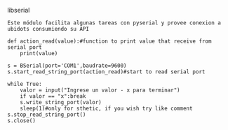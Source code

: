 libserial
    
    Este módulo facilita algunas tareas con pyserial y provee conexion a ubidots consumiendo su API

    def action_read(value):#function to print value that receive from serial port
        print(value)

    s = BSerial(port='COM1',baudrate=9600)
    s.start_read_string_port(action_read)#start to read serial port

    while True:
        valor = input("Ingrese un valor - x para terminar")
        if valor == "x":break
        s.write_string_port(valor)
        sleep(1)#only for sthetic, if you wish try like comment
    s.stop_read_string_port()
    s.close()
